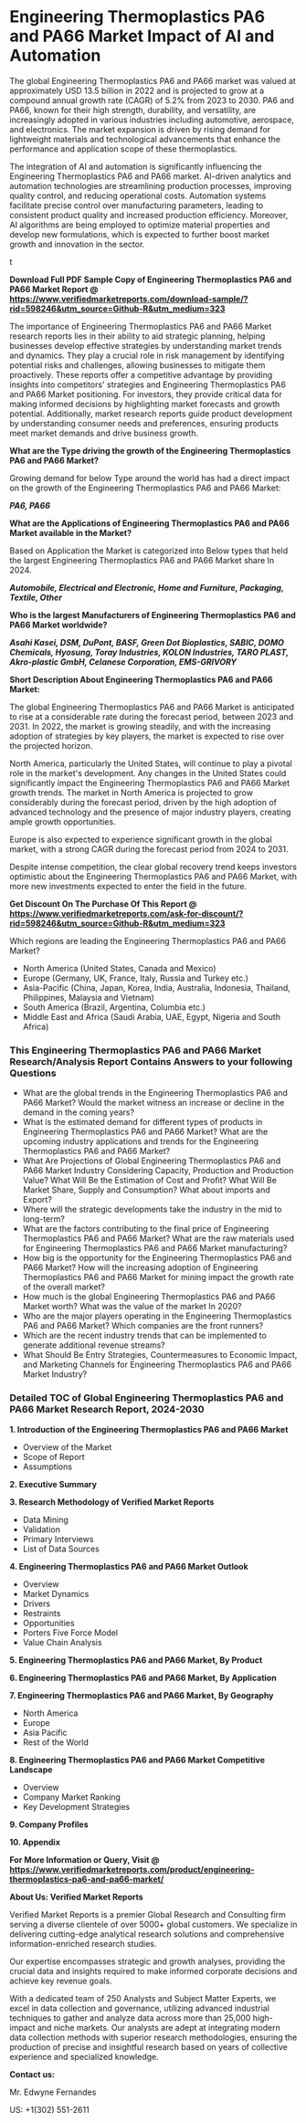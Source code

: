 <meta name="title" content="Global  Engineering Thermoplastics PA6 and PA66 Market Impact of AI and Automation"><meta name="description" content="  The global Engineering Thermoplastics PA6 and PA66 market was valued at approximately USD 13.5 billion in 2022 and is projected to grow at a compound annual growth r"><meta name="title" content=" Engineering Thermoplastics PA6 and PA66 Market Size, Share, Scope, Trends, Growth, Opportunities, Analysis, Forecast"> <h1>Engineering Thermoplastics PA6 and PA66 Market Impact of AI and Automation</h1> <p>The global Engineering Thermoplastics PA6 and PA66 market was valued at approximately USD 13.5 billion in 2022 and is projected to grow at a compound annual growth rate (CAGR) of 5.2% from 2023 to 2030. PA6 and PA66, known for their high strength, durability, and versatility, are increasingly adopted in various industries including automotive, aerospace, and electronics. The market expansion is driven by rising demand for lightweight materials and technological advancements that enhance the performance and application scope of these thermoplastics.</p> <p>The integration of AI and automation is significantly influencing the Engineering Thermoplastics PA6 and PA66 market. AI-driven analytics and automation technologies are streamlining production processes, improving quality control, and reducing operational costs. Automation systems facilitate precise control over manufacturing parameters, leading to consistent product quality and increased production efficiency. Moreover, AI algorithms are being employed to optimize material properties and develop new formulations, which is expected to further boost market growth and innovation in the sector.</p> t</p><p id="" class=""><strong>Download Full PDF Sample Copy of Engineering Thermoplastics PA6 and PA66 Market Report @ <a href="https://www.verifiedmarketreports.com/download-sample/?rid=598246&utm_source=Github-R&utm_medium=323" target="_blank">https://www.verifiedmarketreports.com/download-sample/?rid=598246&utm_source=Github-R&utm_medium=323</a></strong></p><p>The importance of&nbsp;Engineering Thermoplastics PA6 and PA66 Market research reports lies in their ability to aid strategic planning, helping businesses develop effective strategies by understanding market trends and dynamics. They play a crucial role in risk management by identifying potential risks and challenges, allowing businesses to mitigate them proactively. These reports offer a competitive advantage by providing insights into competitors' strategies and Engineering Thermoplastics PA6 and PA66 Market positioning. For investors, they provide critical data for making informed decisions by highlighting market forecasts and growth potential. Additionally, market research reports guide product development by understanding consumer needs and preferences, ensuring products meet market demands and drive business growth.</p><p><strong>What are the&nbsp;Type driving the growth of the Engineering Thermoplastics PA6 and PA66 Market?</strong></p><p id="" class="">Growing demand for below Type around the world has had a direct impact on the growth of the Engineering Thermoplastics PA6 and PA66 Market:</p><em><strong>PA6, PA66</strong></em></p><strong>What are the&nbsp;Applications&nbsp;of Engineering Thermoplastics PA6 and PA66 Market available in the Market?</strong></p><p id="" class="">Based on Application the Market is categorized into Below types that held the largest Engineering Thermoplastics PA6 and PA66 Market share In 2024.</p><em><strong>Automobile, Electrical and Electronic, Home and Furniture, Packaging, Textile, Other</strong></em></p><strong>Who is the largest Manufacturers of Engineering Thermoplastics PA6 and PA66 Market worldwide?</strong></p><p><em><strong>Asahi Kasei, DSM, DuPont, BASF, Green Dot Bioplastics, SABIC, DOMO Chemicals, Hyosung, Toray Industries, KOLON Industries, TARO PLAST, Akro-plastic GmbH, Celanese Corporation, EMS-GRIVORY</strong></em></p><p id="" class=""><strong>Short Description About Engineering Thermoplastics PA6 and PA66 Market:</strong></p><p>The global Engineering Thermoplastics PA6 and PA66 Market is anticipated to rise at a considerable rate during the forecast period, between 2023 and 2031. In 2022, the market is growing steadily, and with the increasing adoption of strategies by key players, the market is expected to rise over the projected horizon.</p><p>North America, particularly the United States, will continue to play a pivotal role in the market's development. Any changes in the United States could significantly impact the Engineering Thermoplastics PA6 and PA66 Market growth trends. The market in North America is projected to grow considerably during the forecast period, driven by the high adoption of advanced technology and the presence of major industry players, creating ample growth opportunities.</p><p>Europe is also expected to experience significant growth in the global market, with a strong CAGR during the forecast period from 2024 to 2031.</p><p>Despite intense competition, the clear global recovery trend keeps investors optimistic about the Engineering Thermoplastics PA6 and PA66 Market, with more new investments expected to enter the field in the future.</p><p id="" class=""><strong>Get Discount On The Purchase Of This Report @ <a href="https://www.verifiedmarketreports.com/ask-for-discount/?rid=598246&utm_source=Github-R&utm_medium=323" target="_blank">https://www.verifiedmarketreports.com/ask-for-discount/?rid=598246&utm_source=Github-R&utm_medium=323</a></strong></p>Which regions are leading the Engineering Thermoplastics PA6 and PA66 Market?</p><ul><li>North America (United States, Canada and Mexico)</li><li>Europe (Germany, UK, France, Italy, Russia and Turkey etc.)</li><li>Asia-Pacific (China, Japan, Korea, India, Australia, Indonesia, Thailand, Philippines, Malaysia and Vietnam)</li><li>South America (Brazil, Argentina, Columbia etc.)</li><li>Middle East and Africa (Saudi Arabia, UAE, Egypt, Nigeria and South Africa)</li></ul><h3 id="" class="">This Engineering Thermoplastics PA6 and PA66 Market Research/Analysis Report Contains Answers to your following Questions</h3><ul><li>What are the global trends in the Engineering Thermoplastics PA6 and PA66 Market? Would the market witness an increase or decline in the demand in the coming years?</li><li>What is the estimated demand for different types of products in Engineering Thermoplastics PA6 and PA66 Market? What are the upcoming industry applications and trends for the Engineering Thermoplastics PA6 and PA66 Market?</li><li>What Are Projections of Global Engineering Thermoplastics PA6 and PA66 Market Industry Considering Capacity, Production and Production Value? What Will Be the Estimation of Cost and Profit? What Will Be Market Share, Supply and Consumption? What about imports and Export?</li><li>Where will the strategic developments take the industry in the mid to long-term?</li><li>What are the factors contributing to the final price of Engineering Thermoplastics PA6 and PA66 Market? What are the raw materials used for Engineering Thermoplastics PA6 and PA66 Market manufacturing?</li><li>How big is the opportunity for the Engineering Thermoplastics PA6 and PA66 Market? How will the increasing adoption of Engineering Thermoplastics PA6 and PA66 Market for mining impact the growth rate of the overall market?</li><li>How much is the global Engineering Thermoplastics PA6 and PA66 Market worth? What was the value of the market In 2020?</li><li>Who are the major players operating in the Engineering Thermoplastics PA6 and PA66 Market? Which companies are the front runners?</li><li>Which are the recent industry trends that can be implemented to generate additional revenue streams?</li><li>What Should Be Entry Strategies, Countermeasures to Economic Impact, and Marketing Channels for Engineering Thermoplastics PA6 and PA66 Market Industry?</li></ul><h3 id="" class="">Detailed TOC of Global Engineering Thermoplastics PA6 and PA66 Market Research Report, 2024-2030</h3><p id="" class=""><strong>1. Introduction of the Engineering Thermoplastics PA6 and PA66 Market</strong></p><ul><li>Overview of the Market</li><li>Scope of Report</li><li>Assumptions</li></ul><p id="" class=""><strong>2. Executive Summary</strong></p><p id="" class=""><strong>3. Research Methodology of Verified Market Reports</strong></p><ul><li>Data Mining</li><li>Validation</li><li>Primary Interviews</li><li>List of Data Sources</li></ul><p id="" class=""><strong>4. Engineering Thermoplastics PA6 and PA66 Market Outlook</strong></p><ul><li>Overview</li><li>Market Dynamics</li><li>Drivers</li><li>Restraints</li><li>Opportunities</li><li>Porters Five Force Model</li><li>Value Chain Analysis</li></ul><p id="" class=""><strong>5. Engineering Thermoplastics PA6 and PA66 Market, By Product</strong></p><p id="" class=""><strong>6. Engineering Thermoplastics PA6 and PA66 Market, By Application</strong></p><p id="" class=""><strong>7. Engineering Thermoplastics PA6 and PA66 Market, By Geography</strong></p><ul><li>North America</li><li>Europe</li><li>Asia Pacific</li><li>Rest of the World</li></ul><p id="" class=""><strong>8. Engineering Thermoplastics PA6 and PA66 Market Competitive Landscape</strong></p><ul><li>Overview</li><li>Company Market Ranking</li><li>Key Development Strategies</li></ul><p id="" class=""><strong>9. Company Profiles</strong></p><p id="" class=""><strong>10. Appendix</strong></p><p id="" class=""><strong>For More Information or Query, Visit @ <a href="https://www.verifiedmarketreports.com/product/engineering-thermoplastics-pa6-and-pa66-market/" target="_blank">https://www.verifiedmarketreports.com/product/engineering-thermoplastics-pa6-and-pa66-market/</a></strong></p><p id="" class=""><strong>About Us: Verified Market Reports</strong></p><p id="" class="">Verified Market Reports is a premier Global Research and Consulting firm serving a diverse clientele of over 5000+ global customers. We specialize in delivering cutting-edge analytical research solutions and comprehensive information-enriched research studies.</p><p id="" class="">Our expertise encompasses strategic and growth analyses, providing the crucial data and insights required to make informed corporate decisions and achieve key revenue goals.</p><p id="" class="">With a dedicated team of 250 Analysts and Subject Matter Experts, we excel in data collection and governance, utilizing advanced industrial techniques to gather and analyze data across more than 25,000 high-impact and niche markets. Our analysts are adept at integrating modern data collection methods with superior research methodologies, ensuring the production of precise and insightful research based on years of collective experience and specialized knowledge.</p><p id="" class=""><strong>Contact us:</strong></p><p id="" class="">Mr. Edwyne Fernandes</p><p id="" class="">US: +1(302) 551-2611</p>